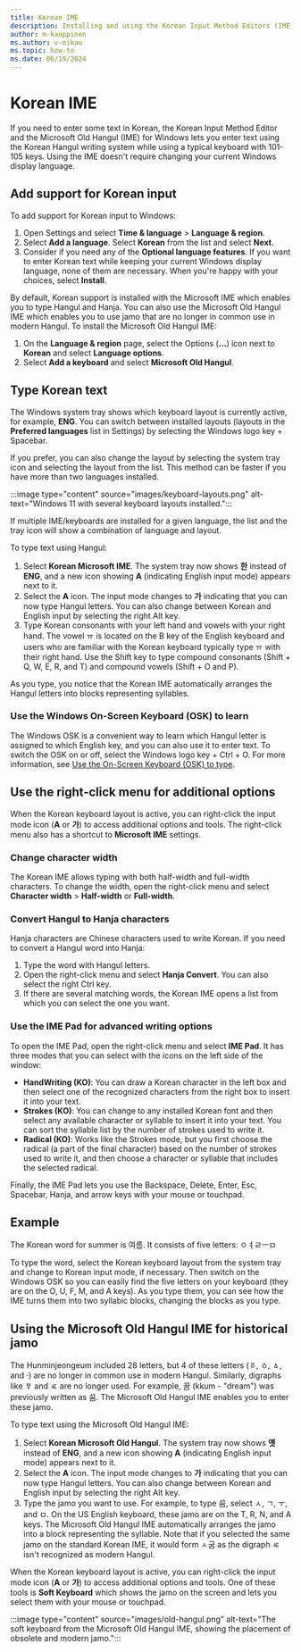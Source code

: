 ```yaml
---
title: Korean IME
description: Installing and using the Korean Input Method Editors (IME)
author: m-kauppinen
ms.author: v-mikau
ms.topic: how-to
ms.date: 06/19/2024
---
```


# Korean IME

If you need to enter some text in Korean, the Korean Input Method Editor and the Microsoft Old Hangul (IME) for Windows lets you enter text using the Korean Hangul writing system while using a typical keyboard with 101-105 keys. Using the IME doesn't require changing your current Windows display language.

## Add support for Korean input

To add support for Korean input to Windows:

1. Open Settings and select **Time & language** > **Language & region**.
1. Select **Add a language**. Select **Korean** from the list and select **Next**.
1. Consider if you need any of the **Optional language features**. If you want to enter Korean text while keeping your current Windows display language, none of them are necessary. When you're happy with your choices, select **Install**.

By default, Korean support is installed with the Microsoft IME which enables you to type Hangul and Hanja. You can also use the Microsoft Old Hangul IME which enables you to use jamo that are no longer in common use in modern Hangul. To install the Microsoft Old Hangul IME:

1. On the **Language & region** page, select the Options (**…**) icon next to **Korean** and select **Language options**.
1. Select **Add a keyboard** and select **Microsoft Old Hangul**.

## Type Korean text

The Windows system tray shows which keyboard layout is currently active, for example, **ENG**. You can switch between installed layouts (layouts in the **Preferred languages** list in Settings) by selecting the Windows logo key + Spacebar.

If you prefer, you can also change the layout by selecting the system tray icon and selecting the layout from the list. This method can be faster if you have more than two languages installed.

:::image type="content" source="images/keyboard-layouts.png" alt-text="Windows 11 with several keyboard layouts installed.":::

If multiple IME/keyboards are installed for a given language, the list and the tray icon will show a combination of language and layout.

To type text using Hangul:

1. Select **Korean Microsoft IME**. The system tray now shows **한** instead of **ENG**, and a new icon showing **A** (indicating English input mode) appears next to it.
1. Select the **A** icon. The input mode changes to **가** indicating that you can now type Hangul letters. You can also change between Korean and English input by selecting the right Alt key.
1. Type Korean consonants with your left hand and vowels with your right hand. The vowel ㅠ is located on the B key of the English keyboard and users who are familiar with the Korean keyboard typically type ㅠ with their right hand. Use the Shift key to type compound consonants (Shift + Q, W, E, R, and T) and compound vowels (Shift + O and P).

As you type, you notice that the Korean IME automatically arranges the Hangul letters into blocks representing syllables.

### Use the Windows On-Screen Keyboard (OSK) to learn

The Windows OSK is a convenient way to learn which Hangul letter is assigned to which English key, and you can also use it to enter text. To switch the OSK on or off, select the Windows logo key + Ctrl + O. For more information, see [Use the On-Screen Keyboard (OSK) to type](https://support.microsoft.com/en-us/windows/use-the-on-screen-keyboard-osk-to-type-ecbb5e08-5b4e-d8c8-f794-81dbf896267a).

## Use the right-click menu for additional options

When the Korean keyboard layout is active, you can right-click the input mode icon (**A** or **가**) to access additional options and tools. The right-click menu also has a shortcut to **Microsoft IME** settings.

### Change character width

The Korean IME allows typing with both half-width and full-width characters. To change the width, open the right-click menu and select **Character width** > **Half-width** or **Full-width**.

### Convert Hangul to Hanja characters

Hanja characters are Chinese characters used to write Korean. If you need to convert a Hangul word into Hanja:

1. Type the word with Hangul letters.
1. Open the right-click menu and select **Hanja Convert**. You can also select the right Ctrl key.
1. If there are several matching words, the Korean IME opens a list from which you can select the one you want.

### Use the IME Pad for advanced writing options

To open the IME Pad, open the right-click menu and select **IME Pad**. It has three modes that you can select with the icons on the left side of the window:

- **HandWriting (KO)**: You can draw a Korean character in the left box and then select one of the recognized characters from the right box to insert it into your text.
- **Strokes (KO)**: You can change to any installed Korean font and then select any available character or syllable to insert it into your text. You can sort the syllable list by the number of strokes used to write it.
- **Radical (KO)**: Works like the Strokes mode, but you first choose the radical (a part of the final character) based on the number of strokes used to write it, and then choose a character or syllable that includes the selected radical.

Finally, the IME Pad lets you use the Backspace, Delete, Enter, Esc, Spacebar, Hanja, and arrow keys with your mouse or touchpad.

## Example

The Korean word for summer is 여름. It consists of five letters: ㅇㅕㄹㅡㅁ

To type the word, select the Korean keyboard layout from the system tray and change to Korean input mode, if necessary. Then switch on the Windows OSK so you can easily find the five letters on your keyboard (they are on the O, U, F, M, and A keys). As you type them, you can see how the IME turns them into two syllabic blocks, changing the blocks as you type.

## Using the Microsoft Old Hangul IME for historical jamo

The Hunminjeongeum included 28 letters, but 4 of these letters (ㆆ, ㆁ, ㅿ, and ·) are no longer in common use in modern Hangul. Similarly, digraphs like ㅸ and ㅼ are no longer used. For example, 꿈 (kkum - "dream") was previously written as ᄭᅮᆷ. The Microsoft Old Hangul IME enables you to enter these jamo.

To type text using the Microsoft Old Hangul IME:

1. Select **Korean Microsoft Old Hangul**. The system tray now shows **옛** instead of **ENG**, and a new icon showing **A** (indicating English input mode) appears next to it.
1. Select the **A** icon. The input mode changes to **가** indicating that you can now type Hangul letters. You can also change between Korean and English input by selecting the right Alt key.
1. Type the jamo you want to use. For example, to type ᄭᅮᆷ, select ㅅ, ㄱ, ㅜ, and ㅁ. On the US English keyboard, these jamo are on the T, R, N, and A keys. The Microsoft Old Hangul IME automatically arranges the jamo into a block representing the syllable. Note that if you selected the same jamo on the standard Korean IME, it would form ㅅ굼 as the digraph ㅼ isn't recognized as modern Hangul.

When the Korean keyboard layout is active, you can right-click the input mode icon (**A** or **가**) to access additional options and tools. One of these tools is **Soft Keyboard** which shows the jamo on the screen and lets you select them with your mouse or touchpad.

:::image type="content" source="images/old-hangul.png" alt-text="The soft keyboard from the Microsoft Old Hangul IME, showing the placement of obsolete and modern jamo.":::
